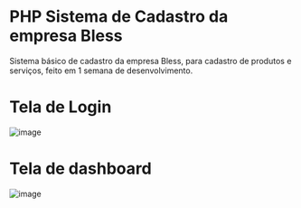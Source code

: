 # PHP Sistema de Cadastro da empresa Bless


Sistema básico de cadastro da empresa Bless, para cadastro de produtos e serviços, feito em 1 semana de desenvolvimento.




# Tela de Login
![image](https://user-images.githubusercontent.com/60290669/151893691-68a6f07b-6a4e-40ec-917d-c5f2a6077be3.png)


# Tela de dashboard
![image](https://user-images.githubusercontent.com/60290669/151893815-30601460-ae9e-45ea-bfc0-55456d43dd23.png)

